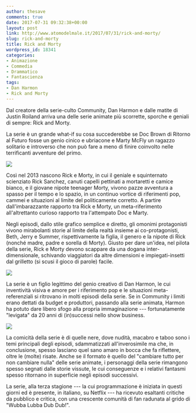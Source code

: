```yaml
---
author: thesave
comments: true
date: 2017-07-31 09:32:38+00:00
layout: post
link: http://www.atomodelmale.it/2017/07/31/rick-and-morty/
slug: rick-and-morty
title: Rick and Morty
wordpress_id: 18341
categories:
- Animazione
- Commedia
- Drammatico
- Fantascienza
tags:
- Dan Harmon
- Rick and Morty
---
```


Dal creatore della serie-culto Community, Dan Harmon e dalle matite di Justin Roiland arriva una delle serie animate più scorrette, sporche e geniali di sempre: Rick and Morty.

La serie è un grande what-if su cosa succederebbe se Doc Brown di Ritorno al Futuro fosse un genio cinico e ubriacone e Marty McFly un ragazzo solitario e introverso che non può fare a meno di finire coinvolto nelle terrificanti avventure del primo.

![](http://www.atomodelmale.it/wp-content/uploads/2017/07/rick_and_morty_004.jpg)

Così nel 2013 nascono Rick e Morty, in cui il geniale e squinternato scienziato Rick Sanchez, canuti capelli pettinati a mortaretti e camice bianco, e il giovane nipote teenager Morty, vivono pazze avventura a spasso per il tempo e lo spazio, in un continuo vortice di riferimenti pop, cammei e situazioni al limite del politicamente corretto. A partire dall'imbarazzante rapporto tra Rick e Morty, un meta-riferimento all'altrettanto curioso rapporto tra l'attempato Doc e Marty.



Negli episodi, dallo stile grafico semplice e diretto, gli omonimi protagonisti vivono mirabolanti storie al limite della realtà insieme ai co-protagonisti, Beth, Jerry e Summer, rispettivamente la figlia, il genero e la nipote di Rick (nonché madre, padre e sorella di Morty). Giusto per dare un'idea, nel pilota della serie, Rick e Morty devono scappare da una dogana inter-dimensionale, schivando viaggiatori da altre dimensioni e impiegati-insetti dal grilletto (si scusi il gioco di parole) facile.

![](http://www.atomodelmale.it/wp-content/uploads/2017/07/rick_and_morty_000.jpg)

La serie è un figlio legittimo del genio creativo di Dan Harmon, le cui inventività visiva e amore per i riferimento pop e le situazioni meta-referenziali si ritrovano in molti episodi della serie. Se in Community i limiti erano dettati da budget e produttori, passando alla serie animata, Harmon ha potuto dare libero sfogo alla propria immaginazione --- fortunatamente "levigata" da 20 anni di (in)successi nello show business.

![](http://www.atomodelmale.it/wp-content/uploads/2017/07/rick_and_morty_002.jpg)

La comicità della serie è di quelle nere, dove nudità, macabro e taboo sono i temi principali degli episodi, sdammatizzati all'inverosimile ma che, in conclusione, spesso lasciano quel sano amaro in bocca che fa riflettere, oltre le (molte) risate. Anche se il formato è quello del "cambiare tutto per non cambiare nulla" delle serie animate, i personaggi della serie rimangono spesso segnati dalle storie vissute, le cui conseguenze e i relativi fantasmi spesso ritornano in superficie negli episodi successivi.

La serie, alla terza stagione --- la cui programmazione è iniziata in questi giorni ed è presente, in italiano, su Netflix ---  ha ricevuto esaltanti critiche da pubblico e critica, con una crescente comunità di fan radunata al grido di "Wubba Lubba Dub Dub!".
